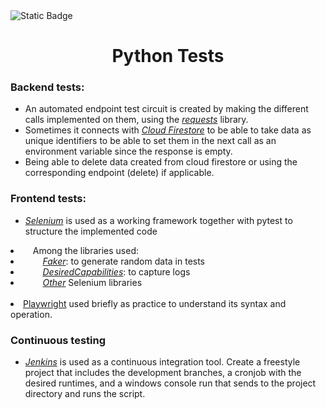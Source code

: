 <!-- <img alt="Static Badge" src="https://img.shields.io/badge/Antonio_Rodriguez-%23bc1224"> --> 
<!-- <img alt="Static Badge" src="https://img.shields.io/badge/QA_Engineer_%7C_Antonio_Rodriguez_Farias-%23007bff"> --> 
<!-- <img alt="Static Badge" src="https://img.shields.io/badge/QA_Engineer_%7C_Antonio_Rodriguez_Farias-%23007bff"> --> 
<!-- <img alt="Static Badge" src="https://img.shields.io/badge/QA_Engineer_%7C_Antonio_Rodriguez_Farias-%2328a745"> -->
<img alt="Static Badge" src="https://img.shields.io/badge/Antonio_Rodriguez_Farias-%2328a745?style=plastic&label=QA%20Engineer&labelColor=%23dc3545"> 


<h1 align="center"> Python Tests </h1>
 

### Backend tests:
* An automated endpoint test circuit is created by making the different calls implemented on them, using the <a href="https://docs.python-requests.org/en/latest/index.html"><i>requests</i></a> library.
* Sometimes it connects with <a href="https://firebase.google.com/docs/firestore/quickstart?hl=es-419#python"><i>Cloud Firestore</i></a> to be able to take data as unique identifiers to be able to set them in the next call as an environment variable since the response is empty.
* Being able to delete data created from cloud firestore or using the corresponding endpoint (delete) if applicable.
&nbsp;
### Frontend tests:
* <a href="https://www.selenium.dev/documentation/webdriver/getting_started/"><i>Selenium</i></a> is used as a working framework together with pytest to structure the implemented code
<li>&nbsp; &nbsp; Among the libraries used: </li>
<li>&nbsp; &nbsp; &nbsp; &nbsp; <a href="https://faker.readthedocs.io/en/master/"><i>Faker</i></a>: to generate random data in tests </li>
<li>&nbsp; &nbsp; &nbsp; &nbsp; <a href="https://www.selenium.dev/selenium/docs/api/py/webdriver/selenium.webdriver.common.desired_capabilities.html"><i>DesiredCapabilities</i></a>: to capture logs </li>
<li>&nbsp; &nbsp; &nbsp; &nbsp; <a href="https://selenium-python.readthedocs.io/getting-started.html"><i>Other</i></a> Selenium libraries </li>
&nbsp;
<li><a href="https://playwright.dev/python/">Playwright</a> used briefly as practice to understand its syntax and operation.</li>

### Continuous testing
* <a href="https://www.jenkins.io/"><i>Jenkins</i></a> is used as a continuous integration tool. Create a freestyle project that includes the development branches, a cronjob with the desired runtimes, and a windows console run that sends to the project directory and runs the script.
